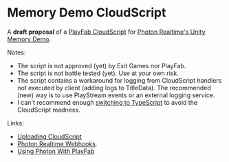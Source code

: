 # Memory Demo CloudScript

A **draft proposal** of a [PlayFab CloudScript](https://api.playfab.com/docs/tutorials/landing-automation/writing-custom-cloud-script) for [Photon Realtime's Unity Memory Demo](https://doc.photonengine.com/en-us/realtime/current/tutorials/memory-demo).

Notes:

- The script is not approved (yet) by Exit Games nor PlayFab.
- The script is not battle tested (yet). Use at your own risk.
- The script contains a workaround for logging from CloudScript handlers not executed by client (adding logs to TitleData). 
The recommended (new) way is to use PlayStream events or an external logging service.
- I can't recommend enough [switching to TypeScript](https://blog.playfab.com/blog/typescript2) to avoid the CloudScript madness.

Links:

- [Uploading CloudScript](https://api.playfab.com/docs/tutorials/landing-automation/using-cloud-script)
- [Photon Realtime Webhooks](https://doc.photonengine.com/en-us/realtime/current/reference/webhooks).
- [Using Photon With PlayFab](https://api.playfab.com/docs/tutorials/landing-tournaments/using-photon-with-playfab)
